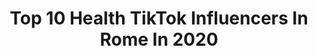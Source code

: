 ---
title: Top 10 Health TikTok Influencers In Rome In 2020
description: >-
  Find top health TikTok influencers in Rome in 2020. Most popular hashtags: #nopressure #greenscreen #mamma #foryou.
platform: TikTok
profiles:
  - username: "so.gian"
    fullname: >-
      Gianmarco Rottaro
    location: "Italy"
    followers: 2099549
    engagement: 2010
    commentsToLikes: 0.025754
    id: ck83k4iae99h50j78rcfi1slf
    verified: true
    hashtags: "#problemicontutti, #ironia, #italy, #andratuttobene"
  - username: "estxer"
    fullname: >-
      𝚎𝚜𝚝𝚑𝚎𝚛😸
    location: "Italy"
    followers: 11709
    engagement: 1614
    commentsToLikes: 0.073472
    id: cka0xl2yy7k0f0i78c3o3fpcg
    verified: false
    hashtags: "#spagnolo, #fashiondisaster, #dita, #whatsappchats"
  - username: "axelfield22"
    fullname: >-
      Alessandro Campo
    location: "Italy"
    followers: 2884
    engagement: 1430
    commentsToLikes: 0.146973
    id: ck9e01ply46f40j7845gv28ac
    verified: false
    hashtags: "#parrucca, #perfetto, #schiumadabarba, #topo"
  - username: "sajevaaa"
    fullname: >-
      Greta Sajeva 🏳️‍🌈
    location: "Italy"
    followers: 14039
    engagement: 2500
    commentsToLikes: 0.040105
    id: ck9e0u3ig7org0j78n3oyifcc
    verified: false
    hashtags: "#transition, #dance, #studs, #reazione"
  - username: "noblethomas96"
    fullname: >-
      Noble Thomas
    location: "Italy"
    followers: 2804
    engagement: 4765
    commentsToLikes: 0.502354
    id: cka84abbfsr6e0i78jeiy2wuv
    verified: false
    hashtags: "#100likes, #canonmirrorless, #maturare, #devilchallenge"
  - username: "tucuginaincinta"
    fullname: >-
      sara 🏳️‍🌈
    location: "Italy"
    followers: 12006
    engagement: 3595
    commentsToLikes: 0.063422
    id: ck9dtxr2ke1n80j78gv3xa13x
    verified: false
    hashtags: "#lesbin, #greenscreen, #pride, #chitarra"
  - username: "lelegiaccari"
    fullname: >-
      lelegiaccari
    location: "Italy"
    followers: 1104923
    engagement: 2097
    commentsToLikes: 0.015373
    id: ck8z9zga6ztog0j785d4jxtrv
    verified: false
    hashtags: "#taritara"
  - username: "lady_giorgia"
    fullname: >-
      giorgia💛
    location: "Italy"
    followers: 968423
    engagement: 2268
    commentsToLikes: 0.009325
    id: ck8zbdu0251qs0j78v8jqqeps
    verified: false
    hashtags: "#blooper, #imissthiscity, #thiscity, #imissrome"
  - username: "babyy.yla"
    fullname: >-
      Ilaria Perfetti
    location: "Italy"
    followers: 471302
    engagement: 3013
    commentsToLikes: 0.009653
    id: ck8ttecjqruv40j78dzckxr92
    verified: false
    hashtags: "#perte, #iorestoacasa, #duet, #romwe"
  - username: "flaviadonnini"
    fullname: >-
      Flavia Donnini
    location: "Italy"
    followers: 104157
    engagement: 1970
    commentsToLikes: 0.018478
    id: ck8w4nlw58swv0j78phvc68sb
    verified: false
    hashtags: ""
---